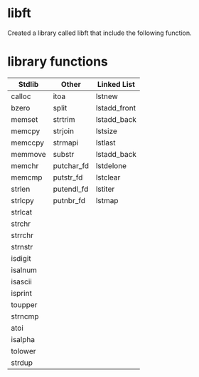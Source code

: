 # libft

Created a library called libft that include the following function.

# library functions

|Stdlib   |Other      | Linked List |
|---------|-----------|-------------|
|calloc   |itoa       |lstnew       |
|bzero    |split      |lstadd_front |
|memset   |strtrim    |lstadd_back  |
|memcpy   |strjoin    |lstsize      |
|memccpy  |strmapi    |lstlast      |
|memmove  |substr     |lstadd_back  |
|memchr   |putchar_fd |lstdelone    |
|memcmp   |putstr_fd  |lstclear     |
|strlen   |putendl_fd |lstiter      |
|strlcpy  |putnbr_fd  |lstmap       |
|strlcat  |           |             |
|strchr   |           |             |
|strrchr  |           |             |
|strnstr  |           |             |
|isdigit  |           |             |
|isalnum  |           |             |
|isascii  |           |             |
|isprint  |           |             |
|toupper  |           |             |
|strncmp  |           |             |
|atoi     |           |             |
|isalpha  |           |             |
|tolower  |           |             |
|strdup   |           |             |
